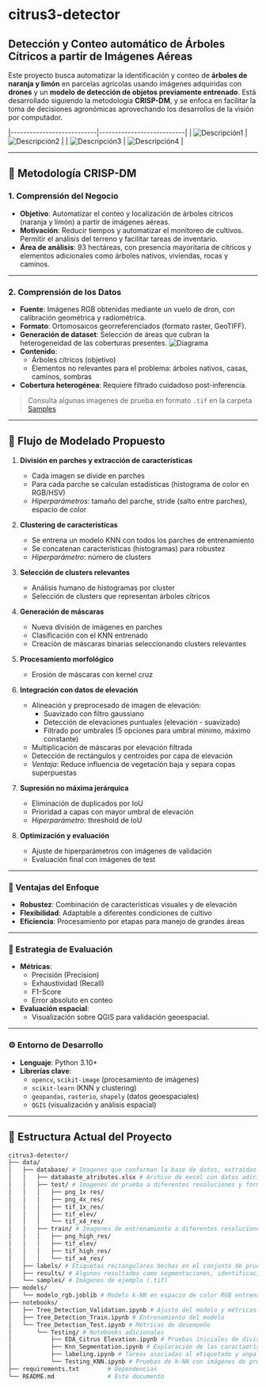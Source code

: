 # citrus3-detector
## Detección y Conteo automático de Árboles Cítricos a partir de Imágenes Aéreas

Este proyecto busca automatizar la identificación y conteo de **árboles de naranja y limón** en parcelas agrícolas usando imágenes adquiridas con **drones** y un **modelo de detección de objetos previamente entrenado**. Está desarrollado siguiendo la metodología **CRISP-DM**, y se enfoca en facilitar la toma de decisiones agronómicas aprovechando los desarrollos de la visión por computador.

|---------------------------|---------------------------|
| ![Descripción1](data/results/batch_4_boxes.png) | ![Descripción2](data/results/batch_4_segmentation.png) |
| ![Descripción3](data/results/batch_7_boxes.png) | ![Descripción4](data/results/batch_7_segmentation.png) |

---

## 🧠 Metodología CRISP-DM

### 1. Comprensión del Negocio

- **Objetivo**: Automatizar el conteo y localización de árboles cítricos (naranja y limón) a partir de imágenes aéreas.
- **Motivación**: Reducir tiempos y automatizar el monitoreo de cultivos. Permitir el análisis del terreno y facilitar tareas de inventario.
- **Área de análisis**: 93 hectáreas, con presencia mayoritaria de cítricos y elementos adicionales como árboles nativos, viviendas, rocas y caminos.
  
---

### 2. Comprensión de los Datos

- **Fuente**: Imágenes RGB obtenidas mediante un vuelo de dron, con calibración geométrica y radiométrica. 
- **Formato**: Ortomosaicos georreferenciados (formato raster, GeoTIFF).
- **Generación de dataset**: Selección de áreas que cubran la heterogeneidad de las coberturas presentes.
  ![Diagrama](data/results/tran-test_data_generation.png)
- **Contenido**:
  - Árboles cítricos (objetivo)
  - Elementos no relevantes para el problema: árboles nativos, casas, caminos, sombras
- **Cobertura heterogénea**: Requiere filtrado cuidadoso post-inferencia.
> Consulta algunas imagenes de prueba en formato `.tif` en la carpeta [Samples](data/samples)
---

## 🧩 Flujo de Modelado Propuesto
1. **División en parches y extracción de características**
   - Cada imagen se divide en parches
   - Para cada parche se calculan estadísticas (histograma de color en RGB/HSV)
   - *Hiperparámetros*: tamaño del parche, stride (salto entre parches), espacio de color

2. **Clustering de características**
   - Se entrena un modelo KNN con todos los parches de entrenamiento
   - Se concatenan características (histogramas) para robustez
   - *Hiperparámetro*: número de clusters

3. **Selección de clusters relevantes**
   - Análisis humano de histogramas por cluster
   - Selección de clusters que representan árboles cítricos

4. **Generación de máscaras**
   - Nueva división de imágenes en parches
   - Clasificación con el KNN entrenado
   - Creación de máscaras binarias seleccionando clusters relevantes

5. **Procesamiento morfológico**
   - Erosión de máscaras con kernel cruz

6. **Integración con datos de elevación**
   - Alineación y preprocesado de imagen de elevación:
     - Suavizado con filtro gaussiano
     - Detección de elevaciones puntuales (elevación - suavizado)
     - Filtrado por umbrales (5 opciones para umbral mínimo, máximo constante)
   - Multiplicación de máscaras por elevación filtrada
   - Detección de rectángulos y centroides por capa de elevación
   - *Ventaja*: Reduce influencia de vegetación baja y separa copas superpuestas

7. **Supresión no máxima jerárquica**
   - Eliminación de duplicados por IoU
   - Prioridad a capas con mayor umbral de elevación
   - *Hiperparámetro*: threshold de IoU

8. **Optimización y evaluación**
   - Ajuste de hiperparámetros con imágenes de validación
   - Evaluación final con imágenes de test

---

### 🧠 Ventajas del Enfoque

- **Robustez**: Combinación de características visuales y de elevación
- **Flexibilidad**: Adaptable a diferentes condiciones de cultivo
- **Eficiencia**: Procesamiento por etapas para manejo de grandes áreas

---

### 🧪 Estrategia de Evaluación
- **Métricas**:
  - Precisión (Precision)
  - Exhaustividad (Recall)
  - F1-Score
  - Error absoluto en conteo
- **Evaluación espacial**:
  - Visualización sobre QGIS para validación geoespacial.

---

### ⚙️ Entorno de Desarrollo
- **Lenguaje**: Python 3.10+
- **Librerías clave**:
  - `opencv`, `scikit-image` (procesamiento de imágenes)
  - `scikit-learn` (KNN y clustering)
  - `geopandas`, `rasterio`, `shapely` (datos geoespaciales)
  - `QGIS` (visualización y análisis espacial)

---
## 📂 Estructura Actual del Proyecto

```bash
citrus3-detector/
├── data/
│   ├── database/ # Imagenes que conforman la base de datos, extraidas del ortomosaico
│   │   ├── databaste_atributes.xlsx # Archivo de excel con datos adicionales sobre las imágenes que conforman del database
│   │   ├── test/ # Imagenes de prueba a diferentes resoluciones y formatos, en RGB y modelo de elevación
│   │   │   ├── png_1x res/
│   │   │   ├── png_4x_res/
│   │   │   ├── tif_1x_res/
│   │   │   ├── tif_elev/
│   │   │   └── tif_x4_res/
│   │   ├── train/ # Imagenes de entrenamiento a diferentes resoluciones y formatos, en RGB y modelo de elevación
│   │   │   ├── png_high_res/
│   │   │   ├── tif_elev/
│   │   │   ├── tif_high_res/
│   │   │   └── tif_x4_res/
│   ├── labels/ # Etiquetas rectangulares hechas en el conjunto de prueba en formato csv y json
│   ├── results/ # Algunos resultados como segmentaciones, identificación de bounding boxes y filtrado de copas por mapa de elvación
│   └── samples/ # Imágenes de ejemplo (.tif)
├── models/ 
│   └── modelo_rgb.joblib # Modelo k-NN en espacio de color RGB entrenado
├── notebooks/
│   ├── Tree_Detection_Validation.ipynb # Ajuste del modelo y métricas
│   ├── Tree_Detection_Train.ipynb # Entrenamiento del modelo
│   └── Tree_Detection_Test.ipynb # Métricas de desempeño
│       └── Testing/ # Notebooks adicionales
│           ├── EDA_Citrus Elevation.ipynb # Pruebas iniciales de división de parches y exploración del espacio RGB y de elevación
│           ├── Knn_Segmentation.ipynb # Exploración de las caractaerísticas de color por parches de imágenees de prueba
│           ├── labeling.ipynb # Tareas asociadas al etiquetado y anpalisis de etiquetas
│           └── Testing_KNN.ipynb # Pruebas de k-NN con imágenes de prueba en RGB
├── requirements.txt        # Dependencias
└── README.md               # Este documento

